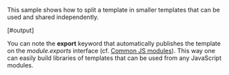 
This sample shows how to split a template in smaller templates that can be used and shared independently.

[#output]

You can note the **export** keyword that automatically publishes the template on the *module.exports* interface (cf. [Common JS modules][cjs]). This way one can easily build libraries of templates that can be used from any JavaScript modules.

[cjs]: http://wiki.commonjs.org/wiki/Modules/1.1
[subtemplates.hsp]: samples/subtemplates/subtemplates.hsp
